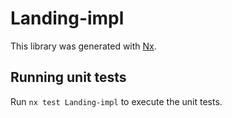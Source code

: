 # Landing-impl

This library was generated with [Nx](https://nx.dev).

## Running unit tests

Run `nx test Landing-impl` to execute the unit tests.
